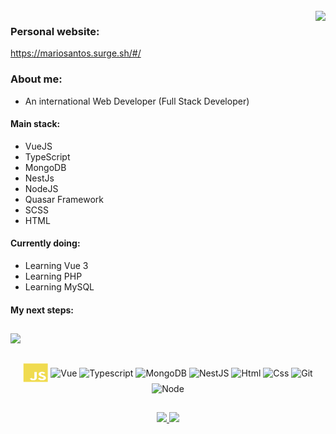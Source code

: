 <div style="display: inline_block"><br>
  <img align="right" src="https://media.giphy.com/media/h408T6Y5GfmXBKW62l/giphy.gif"/>
  
  ### Personal website:
  
  https://mariosantos.surge.sh/#/
  
  ### About me:
  - An international Web Developer (Full Stack Developer)

  #### Main stack:
  - VueJS 
  - TypeScript 
  - MongoDB
  - NestJs
  - NodeJS
  - Quasar Framework
  - SCSS
  - HTML

  #### Currently doing:
  - Learning Vue 3
  - Learning PHP
  - Learning MySQL

  #### My next steps:

</div>

##

<div>
<a href="https://www.linkedin.com/in/mario-fb-santos/" target="_blank"><img src="https://img.shields.io/badge/-LinkedIn-%230077B5?style=for-the-badge&logo=linkedin&logoColor=white" target="_blank"></a> 
</div>

##

<div align="center">
  <img align="center" alt="Javascript" height="30" width="40" src="https://raw.githubusercontent.com/devicons/devicon/master/icons/javascript/javascript-plain.svg">
  <img align="center" alt="Vue" height="30" width="40" src="https://cdn.jsdelivr.net/gh/devicons/devicon/icons/vuejs/vuejs-original.svg" />
  <img align="center" alt="Typescript" height="30" width="40" src="https://cdn.jsdelivr.net/gh/devicons/devicon/icons/typescript/typescript-plain.svg" />
  <img align="center" alt="MongoDB" height="30" width="40" src="https://cdn.jsdelivr.net/gh/devicons/devicon/icons/mongodb/mongodb-plain-wordmark.svg" />
  <img align="center" alt="NestJS" height="30" width="40" src="https://cdn.jsdelivr.net/gh/devicons/devicon/icons/nestjs/nestjs-plain-wordmark.svg" />
  <img align="center" alt="Html" height="30" width="40" src="https://cdn.jsdelivr.net/gh/devicons/devicon/icons/html5/html5-plain.svg" />
  <img align="center" alt="Css" height="30" width="40" src="https://cdn.jsdelivr.net/gh/devicons/devicon/icons/css3/css3-plain-wordmark.svg" />
  <img align="center" alt="Git" height="30" width="40" src="https://cdn.jsdelivr.net/gh/devicons/devicon/icons/git/git-plain-wordmark.svg" />
  <img align="center" alt="Node" height="30" width="40" src="https://cdn.jsdelivr.net/gh/devicons/devicon/icons/nodejs/nodejs-plain-wordmark.svg" />     
</div>


##

<div align="center">
  <a href="https://github.com/mariofbsantos">
  <img height="200em" src="https://github-readme-stats.vercel.app/api/top-langs/?username=mariofbsantos&layout=compact&langs_count=7&theme=radical"/>
  <img height="200em" src="https://github-readme-stats.vercel.app/api?username=mariofbsantos&layout=compact&show_icons=true&theme=radical&include_all_commits=true&count_private=true"/>
  
</div>
